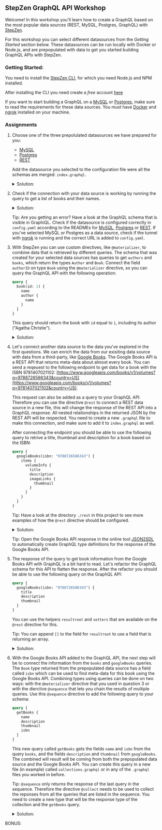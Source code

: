 ## StepZen GraphQL API Workshop

Welcome! In this workshop you'll learn how to create a GraphQL based on the most popular data sources (REST, MySQL, Postgres, GraphQL) with [StepZen](https://stepzen.com).

For this workshop you can select different datasources from the _Getting Started_ section below. These datasources can be run locally with Docker or Node.js, and are prepopulated with data to get you started building GraphQL APIs with StepZen.

### Getting Started:

You need to install the [StepZen CLI](https://www.npmjs.com/package/stepzen), for which you need Node.js and NPM installed.

After installing the CLI you need create a *free* account [here](https://stepzen.com/?utm_source=https://github.com/&utm_medium=github&utm_content=graphql-galaxy-workshop)

If you want to start building a GraphQL on a [MySQL](./mysql/README.md) or [Postgres](./postgres/README.md), make sure to read the requirements for these data sources. You must have [Docker](https://www.docker.com/products/docker-desktop) and [ngrok](https://ngrok.com/download) installed on your machine.

### Assignments

1.  Choose one of the three prepolulated datasources we have prepared for you:

    - [MySQL](./mysql/README.md)
    - [Postgres](./postgres/README.md)
    - [REST](./rest/README.md)

    Add the datasource you selected to the configuration file were all the schemas are merged: `index.graphql`.

    <details>
    <summary>Solution:</summary>

    - For MySQL

    ```graphql
    schema @sdl(files: ["mysql/index.graphql"]) {
      query: Query
    }
    ```

    - For Postgres

    ```graphql
    schema @sdl(files: ["postgres/index.graphql"]) {
      query: Query
    }
    ```

    - For REST

    ```graphql
    schema @sdl(files: ["rest/index.graphql"]) {
      query: Query
    }
    ```

    </details>

2.  Check if the connection with your data source is working by running the query to get a list of books and their names.

    <details>
    <summary>Solution:</summary>

    ```graphql
    query {
      books {
        name
      }
    }
    ```

    </details>

    Tip: Are you getting an error? Have a look at the GraphQL schema that is visible in GraphiQL. Check if the datasource is configured correctly in `config.yaml` according to the READMEs for [MySQL](./mysql/README.md), [Postgres](./postgres/README.md) or [REST](./rest/README.md). If you've selected MySQL or Postgres as a data source, check if the tunnel with [ngrok](https://ngrok.com/) is running and the correct URL is added to `config.yaml`.

3.  With StepZen you can use custom directives, like `@materializer`, to combine data that is retrieved by different queries. The schema that was created for your selected data sources has queries to get `authors` and `books`, which return the types `Author` and `Book`. Connect the field `authorID` on type `Book` using the `@materializer` directive, so you can query the GraphQL API with the following operation:

    ```graphql
    query {
      book(id: 1) {
        name
        author {
          name
        }
      }
    }
    ```

    This query should return the book with `id` equal to `1`, including its author ("Agatha Christie").

    <details>
    <summary>Solution:</summary>

    Add the field `author` to type `Book` in the GraphQL schema for either MySQL, Postgres or REST. The `@materializer` will be configured to use the query `author` when the field `author` is requested by the `books` query. If so, it will take the field `authorID` and pass it to the `author` query as an argument.

    ```graphql
    ## [mysql/postgres/rest]/index.graphql

    type Book {
      id: ID!
      name: String!
      originalPublishingDate: Date!
      authorID: ID!
      author: Author
        @materializer(
          query: "author"
          arguments: [{ name: "id", field: "authorID" }]
        )
      isbn: String
    }
    ```

    </details>

4.  Let's connect another data source to the data you've explored in the first questions. We can enrich the data from our exisiting data source with data from a third-party, like [Google Books](https://developers.google.com/books/docs/v1/using). The Google Books API is a REST API that returns meta-data about almost every book. You can send a reqeuest to the following endpoint to get data for a book with the ISBN 9781407021102: [https://www.googleapis.com/books/v1/volumes?q=9788726586343&country=US](https://www.googleapis.com/books/v1/volumes?q=9781407021102&country=US).

    This request can also be added as a query to your GraphQL API. Therefore you can use the directive `@rest` to connect a REST data source in a new file, this will change the response of the REST API into a GraphQL response. All nested relationships in the returned JSON by the REST API will be respected. You need to create a new `.graphql` file to make this connection, and make sure to add it to `index.graphql` as well.

    After connecting the endpoint you should be able to use the following query to retrive a title, thumbnail and description for a book based on the ISBN:

    ```graphql
    query {
      googleBooks(isbn: "9788726586343") {
        items {
          volumeInfo {
            title
            description
            imageLinks {
              thumbnail
            }
          }
        }
      }
    }
    ```

    Tip: Have a look at the directory `./rest` in this project to see more examples of how the `@rest` directive should be configured.

     <details>
     <summary>Solution:</summary>

    Create a new file (in example) called `googleBooks.graphql`. In this file you need to add a query to get the results from the Google Books API, and you need to define the return types of the data. The response of this API is heavily nested, so you need to create multiple types to define all the fields that you want returned by this new query.

    ```graphql
    ## googleBook.graphql

    type ImageLinks {
      thumbnail: String
    }

    type VolumeInfo {
      title: String
      description: String
      imageLinks: ImageLinks
    }

    type GoogleBook {
      id: ID!
      volumeInfo: VolumeInfo
    }

    type GoogleBookResult {
      items: [GoogleBook]
    }

    type Query {
      googleBooks(isbn: String!): GoogleBookResult
        @rest(
          endpoint: "https://www.googleapis.com/books/v1/volumes?q=isbn:$isbn&country=US"
        )
    }
    ```

     </details>

    Tip: Open the Google Books API response in the online tool [JSON2SDL](https://www.json2sdl.com/) to automatically create GraphQL type definitions for the response of the Google Books API.

5.  The response of the query to get book information from the Google Books API with GraphQL is a bit hard to read. Let's refactor the GraphQL schema for this API to flatten the response. After the refactor you should be able to use the following query on the GraphQL API:

    ```graphql
    query {
      googleBooks(isbn: "9788726586343") {
        title
        description
        thumbnail
      }
    }
    ```

    You can use the helpers `resultroot` and `setters` that are available on the `@rest` directive for this.

    Tip: You can append `[]` to the field for `resultroot` to use a field that is returning an array.

    <details>
    <summary>Solution:</summary>

    The helper `resultroot` will take the field `volumeInfo` for every iteration of the `items` array. That way all the fields in `volumeInfo` become top level fields for this query. With `setters` the information for the field `thumbnail` inside the `imageLinks` path can be flattened.

    ```graphql
    ## googleBooks.graphql

    type GoogleBook {
      title: String
      description: String
      thumbnail: String
    }

    type Query {
      googleBooks(isbn: String!): [GoogleBook]
        @rest(
          endpoint: "https://www.googleapis.com/books/v1/volumes?q=isbn:$isbn&country=US"
          resultroot: "items[].volumeInfo"
          setters: [{ field: "thumbnail", path: "imageLinks.thumbnail" }]
        )
    }
    ```

    </details>

6.  With the Google Books API added to the GraphQL API, the next step will be to connect the information from the `books` and `googleBooks` queries. The `Book` type returned from the prepopulated data source has a field called `isbn` which can be used to find meta-data for this book using the Google Books API. Combining types using queries can be done on two ways: with the `@materializer` directive that you used in question 3 or with the dierctive `@sequence` that lets you chain the results of multiple queries. Use this `@sequence` directive to add the following query to your schema:

    ```graphql
    query {
      getBooks {
        name
        description
        thumbnail
        isbn
      }
    }
    ```

    This new query called `getBooks` gets the fields `name` and `isbn` from the query `books`, and the fields `description` and `thumbnail` from `googleBooks`. The combined will result will be coming from both the prepopulated data source and the Google Books API. You can create this query in a new file (in example) called `collections.graphql` or in any of the `.graphql` files you worked in before.

    Tip: `@sequence` only returns the response of the last query in the sequence. Therefore the directive `@collect` needs to be used to collect the reponses from all the queries that are listed in the sequence. You need to create a new type that will be the response type of the collection and the `getBooks` query.

    <details>
    <summary>Solution:</summary>

    The directive `@sequence` needs to call the query `books` first followed by the query `googleBooks`. The query `books` returns a field called `isbn` which is also the name of the argument that is needed by the `googleBooks` query. This value will automatically be passed to this query. The `collect` query uses the `@collect` directive to get the fields `name` and `description` from the `books` query, and the fields `description` and `thumbnail` from the `googleBooks` query. The response type of the `collect` query is the same as for the `getBooks` query, but singular. As the results for every response are collected individually.

    ```graphql
    ## collections.graphql

    type BookResult {
      name: String
      description: String
      thumbnail: String
      isbn: String
    }

    type Query {
      collect(
        name: String
        description: String
        isbn: String
        thumbnail: String
      ): BookResult @connector(type: "echo")
      getBooks: [BookResult]
        @sequence(
          steps: [
            { query: "books" }
            { query: "googleBooks" }
            { query: "collect" }
          ]
        )
    }
    ```

    </details>

BONUS:
